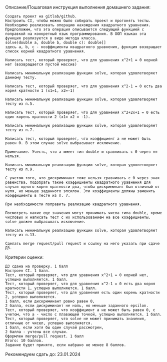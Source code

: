 Описание/Пошаговая инструкция выполнения домашнего задания:

    Создать проект на gitlab/github.
    Настроить CI, чтобы можно было собирать проект и прогонять тесты.
    Необходимо реализовать операцию нахождения квадратного уравнения. Предположим, что эта операция описывается следующей функцией c поправкой на конкретный язык программирования. В ООП языках эта функция реализуется в виде метода класса.
    solve(double a, double b, double c): double[]
    здесь a, b, c - коэффициенты квадратного уравнения, функция возвращает список корней квадратного уравнения.

    Написать тест, который проверяет, что для уравнения x^2+1 = 0 корней нет (возвращается пустой массив)
    
    Написать минимальную реализацию функции solve, которая удовлетворяет данному тесту.
    
    Написать тест, который проверяет, что для уравнения x^2-1 = 0 есть два корня кратности 1 (x1=1, x2=-1)
    
    Написать минимальную реализацию функции solve, которая удовлетворяет тесту из п.5.
    
    Написать тест, который проверяет, что для уравнения x^2+2x+1 = 0 есть один корень кратности 2 (x1= x2 = -1).
    
    Написать минимальную реализацию функции solve, которая удовлетворяет тесту из п.7.
    
    Написать тест, который проверяет, что коэффициент a не может быть равен 0. В этом случае solve выбрасывает исключение.
    
    Примечание. Учесть, что a имеет тип double и сравнивать с 0 через == нельзя.
    
    Написать минимальную реализацию функции solve, которая удовлетворяет тесту из п.9.
    
    С учетом того, что дискриминант тоже нельзя сравнивать с 0 через знак равенства, подобрать такие коэффициенты квадратного уравнения для случая одного корня кратности два, чтобы дискриминант был отличный от нуля, но меньше заданного эпсилон. Эти коэффициенты должны заменить коэффициенты в тесте из п. 7.
    
    При необходимости поправить реализацию квадратного уравнения.
    
    Посмотреть какие еще значения могут принимать числа типа double, кроме числовых и написать тест с их использованием на все коэффициенты. solve должен выбрасывать исключение.
    
    Написать минимальную реализацию функции solve, которая удовлетворяет тесту из п.13.
    
    Сделать merge request/pull request и ссылку на него указать при сдаче ДЗ.


Критерии оценки:

    ДЗ сдана на проверку. 1 балл
    Настроен CI. 1 балл.
    Тест, который проверяет, что для уравнения x^2+1 = 0 корней нет, успешно выполняется. 1 балл.
    Тест, который проверяет, что для уравнения x^2-1 = 0 есть два корня кратности 1, успешно выполняется. 1 балл.
    Тест, который проверяет, что для уравнения есть один корень кратности 2, успешно выполняется.
    1 балл, если дискриминант ровно равен 0,
    2 балла, если дискриминант не ноль, но меньше заданного epsilon.
    Тест, который проверяет, что коэффициент a не может быть равен 0, с учетом, что a - число с плавающей точкой, успешно выполняется. 1 балл.
    Тест, который проверяет, что solve не может принимать значения, отличные от чиcел, успешно выполняется.
    1 балл, если хотя бы один случай рассмотрен,
    2 балла - учтены все случаи.
    Оформлен merge/pull request. 1 балл
    Итого: 10 баллов.
    Задание будет принято, если набрано не менее 8 баллов.


Рекомендуем сдать до: 23.01.2024